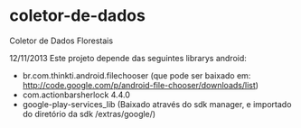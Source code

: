 coletor-de-dados
================

Coletor de Dados Florestais

12/11/2013
Este projeto depende das seguintes librarys android:
  * br.com.thinkti.android.filechooser (que pode ser baixado em: http://code.google.com/p/android-file-chooser/downloads/list)
  * com.actionbarsherlock 4.4.0
  * google-play-services_lib (Baixado através do sdk manager, e importado do diretório da sdk <android-sdk>/extras/google/)
